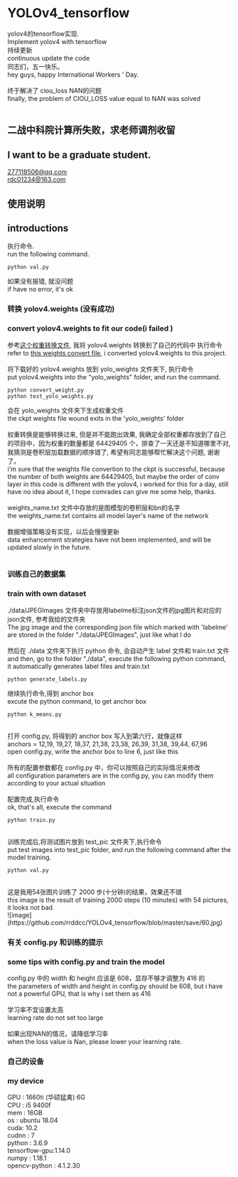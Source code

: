 # YOLOv4_tensorflow
yolov4的tensorflow实现. <br/>
Implement yolov4 with tensorflow<br/>
持续更新<br/>
continuous update the code<br/>
同志们，五一快乐。</br>
hey guys, happy International Workers ' Day.</br>
</br>
终于解决了 ciou_loss NAN的问题</br>
finally, the problem of CIOU_LOSS value equal to NAN was solved </br>
</br>

## 二战中科院计算所失败，求老师调剂收留
## I want to be a graduate student.
277118506@qq.com<br/>
rdc01234@163.com<br/>

## 使用说明
## introductions
执行命令. <br/>
run the following command.
```
python val.py
```
如果没有报错, 就没问题<br/>
if have no error, it's ok

### 转换 yolov4.weights (没有成功)
### convert yolov4.weights to fit our code(i failed )
参考[这个权重转换文件](https://github.com/wizyoung/YOLOv3_TensorFlow/blob/master/convert_weight.py), 我将 yolov4.weights 转换到了自己的代码中
执行命令<br/>
refer to [this weights convert file](https://github.com/wizyoung/YOLOv3_TensorFlow/blob/master/convert_weight.py), i converted yolov4.weights to this project.<br/>
<br/>
将下载好的 yolov4.weights 放到 yolo_weights 文件夹下, 执行命令<br/>
put yolov4.weights into the "yolo_weights" folder, and run the command.
```
python convert_weight.py
python test_yolo_weights.py
```
会在 yolo_weights 文件夹下生成权重文件<br/>
the ckpt weights file wound exits in the 'yolo_weights' folder<br/>
<br/>
权重转换是能够转换过来, 但是并不能跑出效果, 我确定全部权重都存放到了自己的项目中，因为权重的数量都是 64429405 个，排查了一天还是不知道哪里不对,我猜测是卷积层加载数据的顺序错了, 希望有同志能够帮忙解决这个问题, 谢谢了。<br/>
i'm sure that the weights file convertion to the ckpt is successful, because the number of both weights are 64429405, but maybe the order of conv layer in this code is different with the yolov4, i worked for this for a day, still have no idea about it, I hope comrades can give me some help, thanks.<br/>
<br/>
weights_name.txt 文件中存放的是图模型的卷积层和bn的名字<br/>
the weights_name.txt contains all model layer's name of the network <br/>
<br/>
数据增强策略没有实现，以后会慢慢更新</br>
data enhancement strategies have not been implemented, and will be updated slowly in the future.</br>
<br/>

### 训练自己的数据集
### train with own dataset
./data/JPEGImages 文件夹中存放用labelme标注json文件的jpg图片和对应的json文件, 参考我给的文件夹<br/>
The jpg image and the corresponding json file which marked with 'labelme' are stored in the folder "./data/JPEGImages", just like what I do<br/>
<br/>
然后在 ./data 文件夹下执行 python 命令, 会自动产生 label 文件和 train.txt 文件<br/>
and then, go to the folder "./data", execute the following python command, it automatically generates label files and train.txt
```
python generate_labels.py
```
继续执行命令,得到 anchor box<br/>
excute the python command, to get anchor box
```
python k_means.py
```
<br/>
打开 config.py, 将得到的 anchor box 写入到第六行，就像这样<br/>
anchors = 12,19, 19,27, 18,37, 21,38, 23,38, 26,39, 31,38, 39,44, 67,96<br/>
open config.py, write the anchor box to line 6, just like this<br/>
<br/>
所有的配置参数都在 config.py 中，你可以按照自己的实际情况来修改<br/>
all configuration parameters are in the config.py, you can modify them according to your actual situation<br/>
<br/>
配置完成,执行命令<br/>
ok, that's all, execute the command

```
python train.py
```
<br/>
训练完成后,将测试图片放到 test_pic 文件夹下,执行命令<br/>
put test images into test_pic folder, and run the following command after the model training.<br/>

```
python val.py
```
<br/>
这是我用54张图片训练了 2000 步(十分钟)的结果，效果还不错<br/>
this image is the result of training 2000 steps (10 minutes) with 54 pictures, it looks not bad. <br/>
![image](https://github.com/rrddcc/YOLOv4_tensorflow/blob/master/save/60.jpg)

### 有关 config.py 和训练的提示
### some tips with config.py and train the model
config.py 中的 width 和 height 应该是 608，显存不够才调整为 416 的<br/>
the parameters of width and height in config.py should be 608, but i have not a powerful GPU, that is why i set them as 416<br/>
<br/>
学习率不宜设置太高<br/>
learning rate do not set too large<br/>
<br/>
如果出现NAN的情况，请降低学习率</br>
when the loss value is Nan, please lower your learning rate.
</br>

### 自己的设备
### my device
GPU : 1660ti (华硕猛禽) 6G<br/>
CPU : i5 9400f<br/>
mem : 16GB<br/>
os  : ubuntu 18.04<br/>
cuda: 10.2<br/>
cudnn : 7<br/>
python : 3.6.9<br/>
tensorflow-gpu:1.14.0<br/>
numpy : 1.18.1<br/>
opencv-python : 4.1.2.30<br/>
